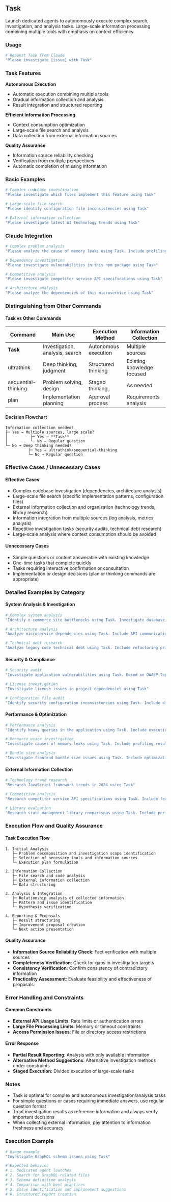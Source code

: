 ## Task

Launch dedicated agents to autonomously execute complex search, investigation, and analysis tasks. Large-scale information processing combining multiple tools with emphasis on context efficiency.

### Usage

```bash
# Request Task from Claude
"Please investigate [issue] with Task"
```

### Task Features

**Autonomous Execution**

- Automatic execution combining multiple tools
- Gradual information collection and analysis
- Result integration and structured reporting

**Efficient Information Processing**

- Context consumption optimization
- Large-scale file search and analysis
- Data collection from external information sources

**Quality Assurance**

- Information source reliability checking
- Verification from multiple perspectives
- Automatic completion of missing information

### Basic Examples

```bash
# Complex codebase investigation
"Please investigate which files implement this feature using Task"

# Large-scale file search
"Please identify configuration file inconsistencies using Task"

# External information collection
"Please investigate latest AI technology trends using Task"
```

### Claude Integration

```bash
# Complex problem analysis
"Please analyze the cause of memory leaks using Task. Include profiling results and logs"

# Dependency investigation
"Please investigate vulnerabilities in this npm package using Task"

# Competitive analysis
"Please investigate competitor service API specifications using Task"

# Architecture analysis
"Please analyze the dependencies of this microservice using Task"
```

### Distinguishing from Other Commands

#### Task vs Other Commands

| Command | Main Use | Execution Method | Information Collection |
|---------|----------|------------------|----------------------|
| **Task** | Investigation, analysis, search | Autonomous execution | Multiple sources |
| ultrathink | Deep thinking, judgment | Structured thinking | Existing knowledge focused |
| sequential-thinking | Problem solving, design | Staged thinking | As needed |
| plan | Implementation planning | Approval process | Requirements analysis |

#### Decision Flowchart

```
Information collection needed?
├─ Yes → Multiple sources, large scale?
│          ├─ Yes → **Task**
│          └─ No → Regular question
└─ No → Deep thinking needed?
          ├─ Yes → ultrathink/sequential-thinking
          └─ No → Regular question
```

### Effective Cases / Unnecessary Cases

#### Effective Cases

- Complex codebase investigation (dependencies, architecture analysis)
- Large-scale file search (specific implementation patterns, configuration files)
- External information collection and organization (technology trends, library research)
- Information integration from multiple sources (log analysis, metrics analysis)
- Repetitive investigation tasks (security audits, technical debt research)
- Large-scale analysis where context consumption should be avoided

#### Unnecessary Cases

- Simple questions or content answerable with existing knowledge
- One-time tasks that complete quickly
- Tasks requiring interactive confirmation or consultation
- Implementation or design decisions (plan or thinking commands are appropriate)

### Detailed Examples by Category

#### System Analysis & Investigation

```bash
# Complex system analysis
"Identify e-commerce site bottlenecks using Task. Investigate database, API, and frontend comprehensively"

# Architecture analysis
"Analyze microservice dependencies using Task. Include API communication and data flow"

# Technical debt research
"Analyze legacy code technical debt using Task. Include refactoring priorities"
```

#### Security & Compliance

```bash
# Security audit
"Investigate application vulnerabilities using Task. Based on OWASP Top 10"

# License investigation
"Investigate license issues in project dependencies using Task"

# Configuration file audit
"Identify security configuration inconsistencies using Task. Include differences between environments"
```

#### Performance & Optimization

```bash
# Performance analysis
"Identify heavy queries in the application using Task. Include execution plans and optimization suggestions"

# Resource usage investigation
"Investigate causes of memory leaks using Task. Include profiling results and code analysis"

# Bundle size analysis
"Investigate frontend bundle size issues using Task. Include optimization suggestions"
```

#### External Information Collection

```bash
# Technology trend research
"Research JavaScript framework trends in 2024 using Task"

# Competitive analysis
"Research competitor service API specifications using Task. Include feature comparison table"

# Library evaluation
"Research state management library comparisons using Task. Include performance and learning costs"
```

### Execution Flow and Quality Assurance

#### Task Execution Flow

```
1. Initial Analysis
   ├─ Problem decomposition and investigation scope identification
   ├─ Selection of necessary tools and information sources
   └─ Execution plan formulation

2. Information Collection
   ├─ File search and code analysis
   ├─ External information collection
   └─ Data structuring

3. Analysis & Integration
   ├─ Relationship analysis of collected information
   ├─ Pattern and issue identification
   └─ Hypothesis verification

4. Reporting & Proposals
   ├─ Result structuring
   ├─ Improvement proposal creation
   └─ Next action presentation
```

#### Quality Assurance

- **Information Source Reliability Check**: Fact verification with multiple sources
- **Completeness Verification**: Check for gaps in investigation targets
- **Consistency Verification**: Confirm consistency of contradictory information
- **Practicality Assessment**: Evaluate feasibility and effectiveness of proposals

### Error Handling and Constraints

#### Common Constraints

- **External API Usage Limits**: Rate limits or authentication errors
- **Large File Processing Limits**: Memory or timeout constraints
- **Access Permission Issues**: File or directory access restrictions

#### Error Response

- **Partial Result Reporting**: Analysis with only available information
- **Alternative Method Suggestions**: Alternative investigation methods under constraints
- **Staged Execution**: Divided execution of large-scale tasks

### Notes

- Task is optimal for complex and autonomous investigation/analysis tasks
- For simple questions or cases requiring immediate answers, use regular question format
- Treat investigation results as reference information and always verify important decisions
- When collecting external information, pay attention to information freshness and accuracy

### Execution Example

```bash
# Usage example
"Investigate GraphQL schema issues using Task"

# Expected behavior
# 1. Dedicated agent launches
# 2. Search for GraphQL-related files
# 3. Schema definition analysis
# 4. Comparison with best practices
# 5. Issue identification and improvement suggestions
# 6. Structured report creation
```
